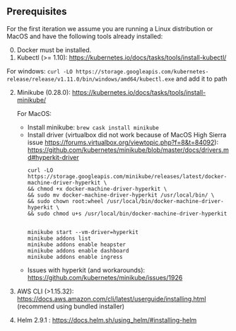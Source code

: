 ## Prerequisites

For the first iteration we assume you are running a Linux distribution or MacOS and have the following tools already installed:

0. Docker must be installed.
1. Kubectl (>= 1.10): https://kubernetes.io/docs/tasks/tools/install-kubectl/

For windows: 
`curl -LO https://storage.googleapis.com/kubernetes-release/release/v1.11.0/bin/windows/amd64/kubectl.exe` and add it to path

2. Minikube (0.28.0): https://kubernetes.io/docs/tasks/tools/install-minikube/
    
    For MacOS:
    * Install minikube: `brew cask install minikube`
    * Install driver (virtualbox did not work because of MacOS High Sierra issue https://forums.virtualbox.org/viewtopic.php?f=8&t=84092): https://github.com/kubernetes/minikube/blob/master/docs/drivers.md#hyperkit-driver
        ```
        curl -LO https://storage.googleapis.com/minikube/releases/latest/docker-machine-driver-hyperkit \
        && chmod +x docker-machine-driver-hyperkit \
        && sudo mv docker-machine-driver-hyperkit /usr/local/bin/ \
        && sudo chown root:wheel /usr/local/bin/docker-machine-driver-hyperkit \
        && sudo chmod u+s /usr/local/bin/docker-machine-driver-hyperkit
        

        minikube start --vm-driver=hyperkit
        minikube addons list
        minikube addons enable heapster
        minikube addons enable dashboard
        minikube addons enable ingress
        ```
    * Issues with hyperkit (and workarounds): https://github.com/kubernetes/minikube/issues/1926
3. AWS CLI (>1.15.32): https://docs.aws.amazon.com/cli/latest/userguide/installing.html (recommend using bundled installer)
4. Helm 2.9.1 : https://docs.helm.sh/using_helm/#installing-helm
